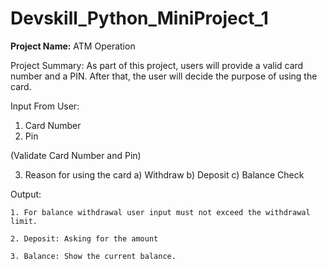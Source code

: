 # Devskill_Python_MiniProject_1

**Project Name:** ATM Operation

Project Summary: As part of this project, users will provide a valid card number and a PIN. After that, the user will decide the purpose of using the card.

Input From User:
1.  Card Number
2.  Pin

(Validate Card Number and Pin)

3. Reason for using the card
	a) Withdraw
	b) Deposit
	c) Balance Check
	
	
Output:

	1. For balance withdrawal user input must not exceed the withdrawal limit.
	
	2. Deposit: Asking for the amount
	
	3. Balance: Show the current balance.
